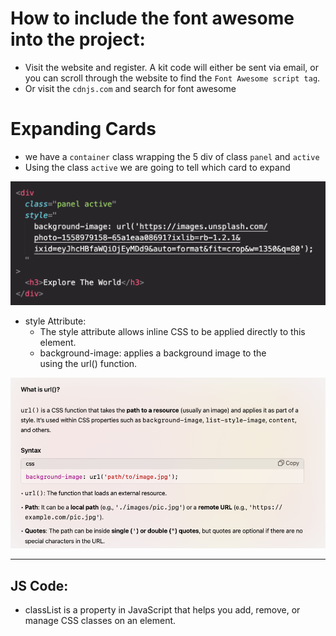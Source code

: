 # How to include the font awesome into the project:

- Visit the website and register. A kit code will either be sent via email, or you can scroll through the website to find the `Font Awesome script tag`.
- Or visit the `cdnjs.com` and search for font awesome

# Expanding Cards

- we have a `container` class wrapping the 5 div of class `panel` and `active`
- Using the class `active` we are going to tell which card to expand

<p align="center">
  <img src="./Image/Image1.png" alt="Centered Image" width="600">
</p>

- style Attribute:
  - The style attribute allows inline CSS to be applied directly to this element.
  - background-image: applies a background image to the <div> using the url() function.

<p align="center">
  <img src="./Image/Image2.png" alt="Centered Image" width="600">
</p>

---

## JS Code:

- classList is a property in JavaScript that helps you add, remove, or manage CSS classes on an element.
